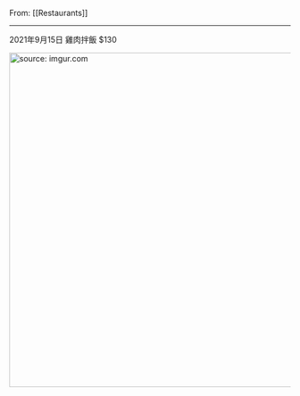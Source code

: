 From: [[Restaurants]]

---

2021年9月15日 雞肉拌飯 $130

<a href="https://imgur.com/ClFDQMc"><img src="https://i.imgur.com/ClFDQMc.jpg" title="source: imgur.com" width="600px"/></a>